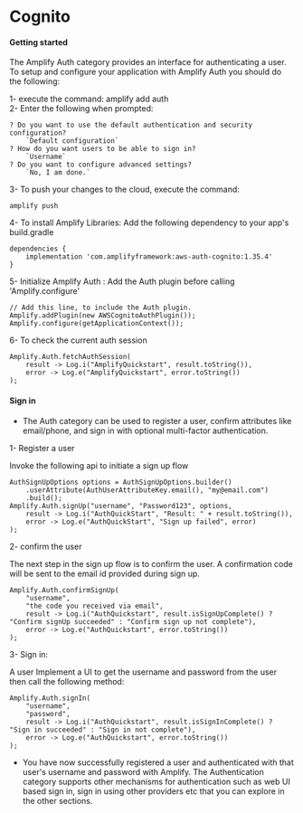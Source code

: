 # Cognito  

#### Getting started  

The Amplify Auth category provides an interface for authenticating a user.  
To setup and configure your application with Amplify Auth you should do the following:  

1- execute the command: amplify add auth  
2- Enter the following when prompted: 

```  
? Do you want to use the default authentication and security configuration?
    `Default configuration`
? How do you want users to be able to sign in?
    `Username`
? Do you want to configure advanced settings?
    `No, I am done.`  
```  

3- To push your changes to the cloud, execute the command:  

```  
amplify push 
```  

4- To install Amplify Libraries: 
Add the following dependency to your app's build.gradle  

```  
dependencies {
    implementation 'com.amplifyframework:aws-auth-cognito:1.35.4'
}  
```  

5- Initialize Amplify Auth : Add the Auth plugin before calling 'Amplify.configure'  

```
// Add this line, to include the Auth plugin.
Amplify.addPlugin(new AWSCognitoAuthPlugin());
Amplify.configure(getApplicationContext());
```  

6- To check the current auth session  

``` 
Amplify.Auth.fetchAuthSession(
    result -> Log.i("AmplifyQuickstart", result.toString()),
    error -> Log.e("AmplifyQuickstart", error.toString())
);
```  

#### Sign in  

- The Auth category can be used to register a user, confirm attributes like email/phone, and sign in with optional multi-factor authentication.  

1- Register a user

Invoke the following api to initiate a sign up flow  

``` 
AuthSignUpOptions options = AuthSignUpOptions.builder()
    .userAttribute(AuthUserAttributeKey.email(), "my@email.com")
    .build();
Amplify.Auth.signUp("username", "Password123", options,
    result -> Log.i("AuthQuickStart", "Result: " + result.toString()),
    error -> Log.e("AuthQuickStart", "Sign up failed", error)
);
``` 

2- confirm the user  

The next step in the sign up flow is to confirm the user. A confirmation code will be sent to the email id provided during sign up.

``` 
Amplify.Auth.confirmSignUp(
    "username",
    "the code you received via email",
    result -> Log.i("AuthQuickstart", result.isSignUpComplete() ? "Confirm signUp succeeded" : "Confirm sign up not complete"),
    error -> Log.e("AuthQuickstart", error.toString())
);
``` 

3- Sign in:

A user Implement a UI to get the username and password from the user then call the following method:  

```
Amplify.Auth.signIn(
    "username",
    "password",
    result -> Log.i("AuthQuickstart", result.isSignInComplete() ? "Sign in succeeded" : "Sign in not complete"),
    error -> Log.e("AuthQuickstart", error.toString())
);
``` 
- You have now successfully registered a user and authenticated with that user's username and password with Amplify. The Authentication category supports other mechanisms for authentication such as web UI based sign in, sign in using other providers etc that you can explore in the other sections.











    


